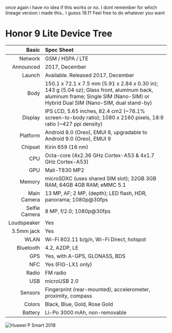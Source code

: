 once again i have no idea if this works or no. I dont remember for which lineage version i made this.. I guess 18.1? Feel free to do whatever you want
# Honor 9 Lite Device Tree

Basic         |Spec Sheet
-------------:|:-------------------------------------------------------------------------------------------------------------------------------------------------------
Network	      | GSM / HSPA / LTE
Announced     |2017, December
Launch	      |Available. Released 2017, December
Body	      |150.1 x 72.1 x 7.5 mm (5.91 x 2.84 x 0.30 in); 143 g (5.04 oz); Glass front, aluminum back, aluminum frame; Single SIM (Nano-SIM) or Hybrid Dual SIM (Nano-SIM, dual stand-by)
Display	      |IPS LCD, 5.65 inches, 82.4 cm2 (~76.1% screen-to-body ratio); 1080 x 2160 pixels, 18:9 ratio (~427 ppi density)
Platform      |Android 8.0 (Oreo), EMUI 8, upgradable to Android 9.0 (Oreo), EMUI 9
Chipset	      |Kirin 659 (16 nm)
CPU	      |Octa-core (4x2.36 GHz Cortex-A53 & 4x1.7 GHz Cortex-A53)
GPU	      |Mali-T830 MP2
Memory	      |microSDXC (uses shared SIM slot); 32GB 3GB RAM, 64GB 4GB RAM; eMMC 5.1
Main Camera   |13 MP, AF; 2 MP, (depth); LED flash, HDR, panorama; 1080p@30fps
Selfie Camera |8 MP, f/2.0; 1080p@30fps
Loudspeaker   |Yes
3.5mm jack    |Yes
WLAN	      |Wi-Fi 802.11 b/g/n, Wi-Fi Direct, hotspot
Bluetooth     |4.2, A2DP, LE
GPS	      |Yes, with A-GPS, GLONASS, BDS
NFC           |Yes (FIG-LX1 only)
Radio	      |FM radio
USB	      |microUSB 2.0
Sensors	      |Fingerprint (rear-mounted), accelerometer, proximity, compass
Colors 	      |Black, Blue, Gold, Rose Gold
Battery       |Li-Po 3000 mAh, non-removable

![Huawei P Smart 2018](https://fdn2.gsmarena.com/vv/pics/huawei/huawei-p-smart-1.jpg "Huawei P Smart 2018")
